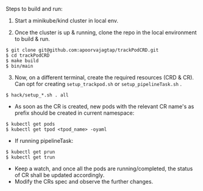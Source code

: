 Steps to build and run:

1. Start a minikube/kind cluster in local env.

2. Once the cluster is up & running, clone the repo in the local environment to build & run.
```
$ git clone git@github.com:apoorvajagtap/trackPodCRD.git
$ cd trackPodCRD
$ make build
$ bin/main
```

3. Now, on a different terminal, create the required resources (CRD & CR). Can opt for creating `setup_trackpod.sh` or `setup_pipelineTask.sh` .
```
$ hack/setup_*.sh . all
```

- As soon as the CR is created, new pods with the relevant CR name's as prefix should be created in current namespace:
```
$ kubectl get pods
$ kubectl get tpod <tpod_name> -oyaml
```

- If running pipelineTask:
```
$ kubectl get prun
$ kubectl get trun
```

- Keep a watch, and once all the pods are running/completed, the status of CR shall be updated accordingly.
- Modify the CRs spec and observe the further changes.